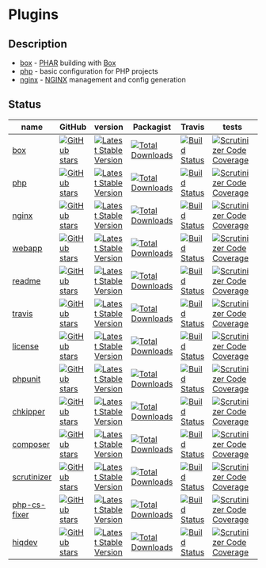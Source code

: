 # Plugins

## Description

- [box] - [PHAR] building with [Box](https://github.com/box-project/box2)
- [php] - basic configuration for PHP projects
- [nginx] - [NGINX] management and config generation

[phar]:     http://php.net/manual/en/intro.phar.php

## Status

| name | GitHub | version | Packagist | Travis | tests | Scrutinizer |
|------|--------|---------|-----------|--------|-------|-------------|
| [box] | [![GitHub stars](https://img.shields.io/github/stars/hiqdev/hidev-box.svg?style=social&label=Star)](https://github.com/hiqdev/hidev-box) | [![Latest Stable Version](https://poser.pugx.org/hiqdev/hidev-box/v/stable)](https://packagist.org/packages/hiqdev/hidev-box) | [![Total Downloads](https://img.shields.io/packagist/dt/hiqdev/hidev-box.svg?label=total&colorB=0475b5)](https://packagist.org/packages/hiqdev/hidev-box) | [![Build Status](https://img.shields.io/travis/hiqdev/hidev-box.svg)](https://travis-ci.org/hiqdev/hidev-box) | [![Scrutinizer Code Coverage](https://img.shields.io/scrutinizer/coverage/g/hiqdev/hidev-box.svg)](https://scrutinizer-ci.com/g/hiqdev/hidev-box/) | [![Scrutinizer Code Quality](https://img.shields.io/scrutinizer/g/hiqdev/hidev-box.svg?label=quality)](https://scrutinizer-ci.com/g/hiqdev/hidev-box/) |
| [php] | [![GitHub stars](https://img.shields.io/github/stars/hiqdev/hidev-php.svg?style=social&label=Star)](https://github.com/hiqdev/hidev-php) | [![Latest Stable Version](https://poser.pugx.org/hiqdev/hidev-php/v/stable)](https://packagist.org/packages/hiqdev/hidev-php) | [![Total Downloads](https://img.shields.io/packagist/dt/hiqdev/hidev-php.svg?label=total&colorB=0475b5)](https://packagist.org/packages/hiqdev/hidev-php) | [![Build Status](https://img.shields.io/travis/hiqdev/hidev-php.svg)](https://travis-ci.org/hiqdev/hidev-php) | [![Scrutinizer Code Coverage](https://img.shields.io/scrutinizer/coverage/g/hiqdev/hidev-php.svg)](https://scrutinizer-ci.com/g/hiqdev/hidev-php/) | [![Scrutinizer Code Quality](https://img.shields.io/scrutinizer/g/hiqdev/hidev-php.svg?label=quality)](https://scrutinizer-ci.com/g/hiqdev/hidev-php/) |
| [nginx] | [![GitHub stars](https://img.shields.io/github/stars/hiqdev/hidev-nginx.svg?style=social&label=Star)](https://github.com/hiqdev/hidev-nginx) | [![Latest Stable Version](https://poser.pugx.org/hiqdev/hidev-nginx/v/stable)](https://packagist.org/packages/hiqdev/hidev-nginx) | [![Total Downloads](https://img.shields.io/packagist/dt/hiqdev/hidev-nginx.svg?label=total&colorB=0475b5)](https://packagist.org/packages/hiqdev/hidev-nginx) | [![Build Status](https://img.shields.io/travis/hiqdev/hidev-nginx.svg)](https://travis-ci.org/hiqdev/hidev-nginx) | [![Scrutinizer Code Coverage](https://img.shields.io/scrutinizer/coverage/g/hiqdev/hidev-nginx.svg)](https://scrutinizer-ci.com/g/hiqdev/hidev-nginx/) | [![Scrutinizer Code Quality](https://img.shields.io/scrutinizer/g/hiqdev/hidev-nginx.svg?label=quality)](https://scrutinizer-ci.com/g/hiqdev/hidev-nginx/) |
| [webapp] | [![GitHub stars](https://img.shields.io/github/stars/hiqdev/hidev-webapp.svg?style=social&label=Star)](https://github.com/hiqdev/hidev-webapp) | [![Latest Stable Version](https://poser.pugx.org/hiqdev/hidev-webapp/v/stable)](https://packagist.org/packages/hiqdev/hidev-webapp) | [![Total Downloads](https://img.shields.io/packagist/dt/hiqdev/hidev-webapp.svg?label=total&colorB=0475b5)](https://packagist.org/packages/hiqdev/hidev-webapp) | [![Build Status](https://img.shields.io/travis/hiqdev/hidev-webapp.svg)](https://travis-ci.org/hiqdev/hidev-webapp) | [![Scrutinizer Code Coverage](https://img.shields.io/scrutinizer/coverage/g/hiqdev/hidev-webapp.svg)](https://scrutinizer-ci.com/g/hiqdev/hidev-webapp/) | [![Scrutinizer Code Quality](https://img.shields.io/scrutinizer/g/hiqdev/hidev-webapp.svg?label=quality)](https://scrutinizer-ci.com/g/hiqdev/hidev-webapp/) |
| [readme] | [![GitHub stars](https://img.shields.io/github/stars/hiqdev/hidev-readme.svg?style=social&label=Star)](https://github.com/hiqdev/hidev-readme) | [![Latest Stable Version](https://poser.pugx.org/hiqdev/hidev-readme/v/stable)](https://packagist.org/packages/hiqdev/hidev-readme) | [![Total Downloads](https://img.shields.io/packagist/dt/hiqdev/hidev-readme.svg?label=total&colorB=0475b5)](https://packagist.org/packages/hiqdev/hidev-readme) | [![Build Status](https://img.shields.io/travis/hiqdev/hidev-readme.svg)](https://travis-ci.org/hiqdev/hidev-readme) | [![Scrutinizer Code Coverage](https://img.shields.io/scrutinizer/coverage/g/hiqdev/hidev-readme.svg)](https://scrutinizer-ci.com/g/hiqdev/hidev-readme/) | [![Scrutinizer Code Quality](https://img.shields.io/scrutinizer/g/hiqdev/hidev-readme.svg?label=quality)](https://scrutinizer-ci.com/g/hiqdev/hidev-readme/) |
| [travis] | [![GitHub stars](https://img.shields.io/github/stars/hiqdev/hidev-travis.svg?style=social&label=Star)](https://github.com/hiqdev/hidev-travis) | [![Latest Stable Version](https://poser.pugx.org/hiqdev/hidev-travis/v/stable)](https://packagist.org/packages/hiqdev/hidev-travis) | [![Total Downloads](https://img.shields.io/packagist/dt/hiqdev/hidev-travis.svg?label=total&colorB=0475b5)](https://packagist.org/packages/hiqdev/hidev-travis) | [![Build Status](https://img.shields.io/travis/hiqdev/hidev-travis.svg)](https://travis-ci.org/hiqdev/hidev-travis) | [![Scrutinizer Code Coverage](https://img.shields.io/scrutinizer/coverage/g/hiqdev/hidev-travis.svg)](https://scrutinizer-ci.com/g/hiqdev/hidev-travis/) | [![Scrutinizer Code Quality](https://img.shields.io/scrutinizer/g/hiqdev/hidev-travis.svg?label=quality)](https://scrutinizer-ci.com/g/hiqdev/hidev-travis/) |
| [license] | [![GitHub stars](https://img.shields.io/github/stars/hiqdev/hidev-license.svg?style=social&label=Star)](https://github.com/hiqdev/hidev-license) | [![Latest Stable Version](https://poser.pugx.org/hiqdev/hidev-license/v/stable)](https://packagist.org/packages/hiqdev/hidev-license) | [![Total Downloads](https://img.shields.io/packagist/dt/hiqdev/hidev-license.svg?label=total&colorB=0475b5)](https://packagist.org/packages/hiqdev/hidev-license) | [![Build Status](https://img.shields.io/travis/hiqdev/hidev-license.svg)](https://travis-ci.org/hiqdev/hidev-license) | [![Scrutinizer Code Coverage](https://img.shields.io/scrutinizer/coverage/g/hiqdev/hidev-license.svg)](https://scrutinizer-ci.com/g/hiqdev/hidev-license/) | [![Scrutinizer Code Quality](https://img.shields.io/scrutinizer/g/hiqdev/hidev-license.svg?label=quality)](https://scrutinizer-ci.com/g/hiqdev/hidev-license/) |
| [phpunit] | [![GitHub stars](https://img.shields.io/github/stars/hiqdev/hidev-phpunit.svg?style=social&label=Star)](https://github.com/hiqdev/hidev-phpunit) | [![Latest Stable Version](https://poser.pugx.org/hiqdev/hidev-phpunit/v/stable)](https://packagist.org/packages/hiqdev/hidev-phpunit) | [![Total Downloads](https://img.shields.io/packagist/dt/hiqdev/hidev-phpunit.svg?label=total&colorB=0475b5)](https://packagist.org/packages/hiqdev/hidev-phpunit) | [![Build Status](https://img.shields.io/travis/hiqdev/hidev-phpunit.svg)](https://travis-ci.org/hiqdev/hidev-phpunit) | [![Scrutinizer Code Coverage](https://img.shields.io/scrutinizer/coverage/g/hiqdev/hidev-phpunit.svg)](https://scrutinizer-ci.com/g/hiqdev/hidev-phpunit/) | [![Scrutinizer Code Quality](https://img.shields.io/scrutinizer/g/hiqdev/hidev-phpunit.svg?label=quality)](https://scrutinizer-ci.com/g/hiqdev/hidev-phpunit/) |
| [chkipper] | [![GitHub stars](https://img.shields.io/github/stars/hiqdev/hidev-chkipper.svg?style=social&label=Star)](https://github.com/hiqdev/hidev-chkipper) | [![Latest Stable Version](https://poser.pugx.org/hiqdev/hidev-chkipper/v/stable)](https://packagist.org/packages/hiqdev/hidev-chkipper) | [![Total Downloads](https://img.shields.io/packagist/dt/hiqdev/hidev-chkipper.svg?label=total&colorB=0475b5)](https://packagist.org/packages/hiqdev/hidev-chkipper) | [![Build Status](https://img.shields.io/travis/hiqdev/hidev-chkipper.svg)](https://travis-ci.org/hiqdev/hidev-chkipper) | [![Scrutinizer Code Coverage](https://img.shields.io/scrutinizer/coverage/g/hiqdev/hidev-chkipper.svg)](https://scrutinizer-ci.com/g/hiqdev/hidev-chkipper/) | [![Scrutinizer Code Quality](https://img.shields.io/scrutinizer/g/hiqdev/hidev-chkipper.svg?label=quality)](https://scrutinizer-ci.com/g/hiqdev/hidev-chkipper/) |
| [composer] | [![GitHub stars](https://img.shields.io/github/stars/hiqdev/hidev-composer.svg?style=social&label=Star)](https://github.com/hiqdev/hidev-composer) | [![Latest Stable Version](https://poser.pugx.org/hiqdev/hidev-composer/v/stable)](https://packagist.org/packages/hiqdev/hidev-composer) | [![Total Downloads](https://img.shields.io/packagist/dt/hiqdev/hidev-composer.svg?label=total&colorB=0475b5)](https://packagist.org/packages/hiqdev/hidev-composer) | [![Build Status](https://img.shields.io/travis/hiqdev/hidev-composer.svg)](https://travis-ci.org/hiqdev/hidev-composer) | [![Scrutinizer Code Coverage](https://img.shields.io/scrutinizer/coverage/g/hiqdev/hidev-composer.svg)](https://scrutinizer-ci.com/g/hiqdev/hidev-composer/) | [![Scrutinizer Code Quality](https://img.shields.io/scrutinizer/g/hiqdev/hidev-composer.svg?label=quality)](https://scrutinizer-ci.com/g/hiqdev/hidev-composer/) |
| [scrutinizer] | [![GitHub stars](https://img.shields.io/github/stars/hiqdev/hidev-scrutinizer.svg?style=social&label=Star)](https://github.com/hiqdev/hidev-scrutinizer) | [![Latest Stable Version](https://poser.pugx.org/hiqdev/hidev-scrutinizer/v/stable)](https://packagist.org/packages/hiqdev/hidev-scrutinizer) | [![Total Downloads](https://img.shields.io/packagist/dt/hiqdev/hidev-scrutinizer.svg?label=total&colorB=0475b5)](https://packagist.org/packages/hiqdev/hidev-scrutinizer) | [![Build Status](https://img.shields.io/travis/hiqdev/hidev-scrutinizer.svg)](https://travis-ci.org/hiqdev/hidev-scrutinizer) | [![Scrutinizer Code Coverage](https://img.shields.io/scrutinizer/coverage/g/hiqdev/hidev-scrutinizer.svg)](https://scrutinizer-ci.com/g/hiqdev/hidev-scrutinizer/) | [![Scrutinizer Code Quality](https://img.shields.io/scrutinizer/g/hiqdev/hidev-scrutinizer.svg?label=quality)](https://scrutinizer-ci.com/g/hiqdev/hidev-scrutinizer/) |
| [php-cs-fixer] | [![GitHub stars](https://img.shields.io/github/stars/hiqdev/hidev-php-cs-fixer.svg?style=social&label=Star)](https://github.com/hiqdev/hidev-php-cs-fixer) | [![Latest Stable Version](https://poser.pugx.org/hiqdev/hidev-php-cs-fixer/v/stable)](https://packagist.org/packages/hiqdev/hidev-php-cs-fixer) | [![Total Downloads](https://img.shields.io/packagist/dt/hiqdev/hidev-php-cs-fixer.svg?label=total&colorB=0475b5)](https://packagist.org/packages/hiqdev/hidev-php-cs-fixer) | [![Build Status](https://img.shields.io/travis/hiqdev/hidev-php-cs-fixer.svg)](https://travis-ci.org/hiqdev/hidev-php-cs-fixer) | [![Scrutinizer Code Coverage](https://img.shields.io/scrutinizer/coverage/g/hiqdev/hidev-php-cs-fixer.svg)](https://scrutinizer-ci.com/g/hiqdev/hidev-php-cs-fixer/) | [![Scrutinizer Code Quality](https://img.shields.io/scrutinizer/g/hiqdev/hidev-php-cs-fixer.svg?label=quality)](https://scrutinizer-ci.com/g/hiqdev/hidev-php-cs-fixer/) |
| [hiqdev] | [![GitHub stars](https://img.shields.io/github/stars/hiqdev/hidev-hiqdev.svg?style=social&label=Star)](https://github.com/hiqdev/hidev-hiqdev) | [![Latest Stable Version](https://poser.pugx.org/hiqdev/hidev-hiqdev/v/stable)](https://packagist.org/packages/hiqdev/hidev-hiqdev) | [![Total Downloads](https://img.shields.io/packagist/dt/hiqdev/hidev-hiqdev.svg?label=total&colorB=0475b5)](https://packagist.org/packages/hiqdev/hidev-hiqdev) | [![Build Status](https://img.shields.io/travis/hiqdev/hidev-hiqdev.svg)](https://travis-ci.org/hiqdev/hidev-hiqdev) | [![Scrutinizer Code Coverage](https://img.shields.io/scrutinizer/coverage/g/hiqdev/hidev-hiqdev.svg)](https://scrutinizer-ci.com/g/hiqdev/hidev-hiqdev/) | [![Scrutinizer Code Quality](https://img.shields.io/scrutinizer/g/hiqdev/hidev-hiqdev.svg?label=quality)](https://scrutinizer-ci.com/g/hiqdev/hidev-hiqdev/) |

[box]:              https://github.com/hiqdev/hidev-box
[php]:              https://github.com/hiqdev/hidev-php
[nginx]:            https://github.com/hiqdev/hidev-nginx
[webapp]:           https://github.com/hiqdev/hidev-webapp
[readme]:           https://github.com/hiqdev/hidev-readme
[travis]:           https://github.com/hiqdev/hidev-travis
[license]:          https://github.com/hiqdev/hidev-license
[phpunit]:          https://github.com/hiqdev/hidev-phpunit
[chkipper]:         https://github.com/hiqdev/hidev-chkipper
[composer]:         https://github.com/hiqdev/hidev-composer
[scrutinizer]:      https://github.com/hiqdev/hidev-scrutinizer
[php-cs-fixer]:     https://github.com/hiqdev/hidev-php-cs-fixer
[hiqdev]:           https://github.com/hiqdev/hidev-hiqdev
